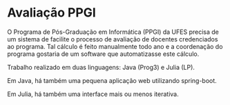 # Avaliação PPGI

O Programa de Pós-Graduação em Informática (PPGI) da UFES precisa de um sistema de facilite o processo de avaliação de docentes credenciados ao programa. Tal cálculo é feito manualmente todo ano e a coordenação do programa gostaria de um software que automatizasse este cálculo.

Trabalho realizado em duas linguagens: Java (Prog3) e Julia (LP).

Em Java, há também uma pequena aplicação web utilizando spring-boot.

Em Julia, há também uma interface mais ou menos iterativa.
